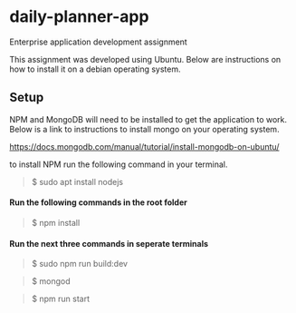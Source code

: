 # daily-planner-app
Enterprise application development assignment

This assignment was developed using Ubuntu. Below are instructions on how to install it on a debian operating system.



## Setup

NPM and MongoDB will need to be installed to get the application to work. Below is a link to instructions to install mongo on your operating system.

https://docs.mongodb.com/manual/tutorial/install-mongodb-on-ubuntu/

to install NPM run the following command in your terminal.

>$ sudo apt install nodejs

#### Run the following commands in the root folder

>$ npm install

#### Run the next three commands in seperate terminals

>$ sudo npm run build:dev

>$ mongod

>$ npm run start


